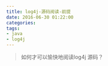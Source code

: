 ```yaml
---
title: log4j-源码阅读-前提
date: 2016-06-30 01:22:00
categories: 
tags:
- java 
- log4j 
---
```


>如何才可以愉快地阅读log4j 源码？

